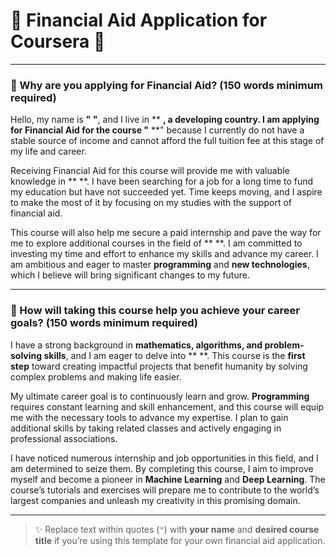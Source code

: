 # 🌟 Financial Aid Application for Coursera 🌟

---

### 📜 Why are you applying for Financial Aid? (150 words minimum required)

Hello, my name is **" "**, and I live in ** **, a developing country. I am applying for **Financial Aid** for the course "** **" because I currently do not have a stable source of income and cannot afford the full tuition fee at this stage of my life and career.

Receiving Financial Aid for this course will provide me with valuable knowledge in ** **. I have been searching for a job for a long time to fund my education but have not succeeded yet. Time keeps moving, and I aspire to make the most of it by focusing on my studies with the support of financial aid.

This course will also help me secure a paid internship and pave the way for me to explore additional courses in the field of ** **. I am committed to investing my time and effort to enhance my skills and advance my career. I am ambitious and eager to master **programming** and **new technologies**, which I believe will bring significant changes to my future.

---

### 🎯 How will taking this course help you achieve your career goals? (150 words minimum required)

I have a strong background in **mathematics, algorithms, and problem-solving skills**, and I am eager to delve into ** **. This course is the **first step** toward creating impactful projects that benefit humanity by solving complex problems and making life easier.

My ultimate career goal is to continuously learn and grow. **Programming** requires constant learning and skill enhancement, and this course will equip me with the necessary tools to advance my expertise. I plan to gain additional skills by taking related classes and actively engaging in professional associations.

I have noticed numerous internship and job opportunities in this field, and I am determined to seize them. By completing this course, I aim to improve myself and become a pioneer in **Machine Learning** and **Deep Learning**. The course’s tutorials and exercises will prepare me to contribute to the world’s largest companies and unleash my creativity in this promising domain.

---

> ✨ Replace text within quotes (`"`) with **your name** and **desired course title** if you’re using this template for your own financial aid application.
